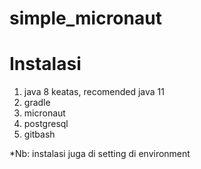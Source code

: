 # simple_micronaut

# Instalasi

1. java 8 keatas, recomended java 11
2. gradle
3. micronaut
4. postgresql
5. gitbash

*Nb: instalasi juga di setting di environment

